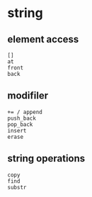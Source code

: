 # string

## element access
```
[]
at
front
back
```

## modifiler
```
+= / append
push_back
pop_back
insert
erase
```

## string operations
```
copy
find
substr
```
